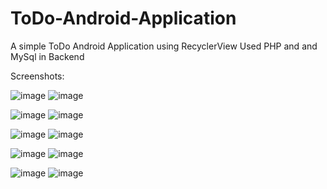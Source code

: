 # ToDo-Android-Application
A simple ToDo Android Application using RecyclerView
Used PHP and and MySql in Backend

Screenshots:


![image](https://user-images.githubusercontent.com/17126310/57970247-a749c700-799c-11e9-9dbd-3310d59d5d44.png)  ![image](https://user-images.githubusercontent.com/17126310/57970268-ee37bc80-799c-11e9-91ec-f37355d4536a.png)

![image](https://user-images.githubusercontent.com/17126310/57970278-11fb0280-799d-11e9-89e1-e84d84cf5d1d.png)  ![image](https://user-images.githubusercontent.com/17126310/57970284-1de6c480-799d-11e9-8417-b0c763c60dd8.png)

![image](https://user-images.githubusercontent.com/17126310/57970293-2d660d80-799d-11e9-9503-4d5f6f21721b.png)  ![image](https://user-images.githubusercontent.com/17126310/57970297-3656df00-799d-11e9-99bb-b9a01d70faff.png)

![image](https://user-images.githubusercontent.com/17126310/57970302-42db3780-799d-11e9-9172-5188a10f6259.png)  ![image](https://user-images.githubusercontent.com/17126310/57970304-4d95cc80-799d-11e9-9051-60b3cb4cb9dc.png)

![image](https://user-images.githubusercontent.com/17126310/57970310-5d151580-799d-11e9-9dd5-63587688f0c3.png)  ![image](https://user-images.githubusercontent.com/17126310/57970315-6605e700-799d-11e9-8bdc-62519cb660cd.png)




